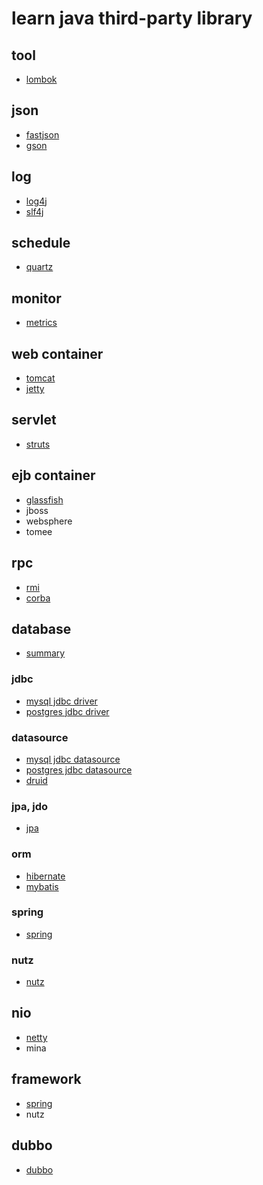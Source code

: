 # learn java third-party library

## tool

- [lombok](https://github.com/gaoxinge/something/tree/master/learn%20java%20third-party%20library/lombok)

## json

- [fastjson](https://github.com/gaoxinge/something/tree/master/learn%20java%20third-party%20library/fastjson)
- [gson](https://github.com/gaoxinge/something/tree/master/learn%20java%20third-party%20library/gson)

## log

- [log4j](https://github.com/gaoxinge/something/tree/master/learn%20java%20third-party%20library/log4j)
- [slf4j](https://github.com/gaoxinge/something/tree/master/learn%20java%20third-party%20library/slf4j)

## schedule

- [quartz](https://github.com/gaoxinge/something/tree/master/learn%20java%20third-party%20library/quartz)

## monitor

- [metrics](https://github.com/gaoxinge/something/tree/master/learn%20java%20third-party%20library/metrics)

## web container

- [tomcat](https://github.com/gaoxinge/something/tree/master/learn%20java%20third-party%20library/tomcat)
- [jetty](https://github.com/gaoxinge/something/tree/master/learn%20java%20third-party%20library/jetty)

## servlet

- [struts](https://github.com/gaoxinge/something/tree/master/learn%20java%20third-party%20library/struts)

## ejb container

- [glassfish](https://github.com/gaoxinge/something/tree/master/learn%20java%20third-party%20library/glassfish)
- jboss
- websphere
- tomee

## rpc

- [rmi](https://github.com/gaoxinge/something/tree/master/learn%20java%20third-party%20library/rmi)
- [corba](https://github.com/gaoxinge/something/tree/master/learn%20java%20third-party%20library/corba)

## database

- [summary](https://github.com/gaoxinge/something/tree/master/learn%20java%20third-party%20library/summary)

### jdbc

- [mysql jdbc driver](https://github.com/gaoxinge/something/tree/master/learn%20java%20third-party%20library/mysql%20jdbc%20driver)
- [postgres jdbc driver](https://github.com/gaoxinge/something/tree/master/learn%20java%20third-party%20library/postgres%20jdbc%20driver)

### datasource

- [mysql jdbc datasource](https://github.com/gaoxinge/something/tree/master/learn%20java%20third-party%20library/mysql%20jdbc%20datasource)
- [postgres jdbc datasource](https://github.com/gaoxinge/something/tree/master/learn%20java%20third-party%20library/postgres%20jdbc%20datasource)
- [druid](https://github.com/gaoxinge/something/tree/master/learn%20java%20third-party%20library/druid)

### jpa, jdo

- [jpa](https://github.com/gaoxinge/something/tree/master/learn%20java%20third-party%20library/jpa)

### orm
  
- [hibernate](https://github.com/gaoxinge/something/tree/master/learn%20java%20third-party%20library/hibernate)
- [mybatis](https://github.com/gaoxinge/something/tree/master/learn%20java%20third-party%20library/mybatis)

### spring

- [spring](https://github.com/gaoxinge/something/tree/master/learn%20java%20third-party%20library/spring)

### nutz

- [nutz](https://github.com/gaoxinge/something/tree/master/learn%20java%20third-party%20library/nutz)

## nio

- [netty](https://github.com/gaoxinge/something/tree/master/learn%20java%20third-party%20library/netty)
- mina

## framework

- [spring](https://github.com/gaoxinge/something/tree/master/learn%20java%20third-party%20library/spring_)
- nutz

## dubbo

- [dubbo](https://github.com/gaoxinge/something/tree/master/learn%20java%20third-party%20library/dubbo)